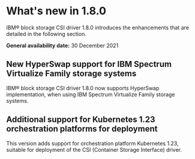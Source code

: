 # What's new in 1.8.0

IBM® block storage CSI driver 1.8.0 introduces the enhancements that are detailed in the following section.

**General availability date:** 30 December 2021

## New HyperSwap support for IBM Spectrum Virtualize Family storage systems

IBM® block storage CSI driver 1.8.0 now supports HyperSwap implementation, when using IBM Spectrum Virtualize Family storage systems.

## Additional support for Kubernetes 1.23 orchestration platforms for deployment

This version adds support for orchestration platform Kubernetes 1.23, suitable for deployment of the CSI (Container Storage Interface) driver.